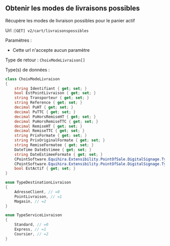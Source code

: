 ## <span id='obtenirlivraison'>Obtenir les modes de livraisons possibles</span>

Récupère les modes de livraison possibles pour le panier actif

Url :`[GET] v2/cart/livraisonspossibles`

Paramètres : 

- Cette url n'accepte aucun paramètre

Type de retour : `ChoixModeLivraison[]`

Type(s) de données :

```csharp
class ChoixModeLivraison
{
	string Identifiant { get; set; }
	bool EstPointLivraison { get; set; }
	string Transporteur { get; set; }
	string Reference { get; set; }
	decimal PuHT { get; set; }
	decimal PuTTC { get; set; }
	decimal PuHorsRemiseHT { get; set; }
	decimal PuHorsRemiseTTC { get; set; }
	decimal RemiseHT { get; set; }
	decimal RemiseTTC { get; set; }
	string PrixFormate { get; set; }
	string PrixOriginalFormate { get; set; }
	string RemiseFormatee { get; set; }
	DateTime DateEstimee { get; set; }
	string DateEstimeeFormate { get; set; }
	CPointSoftware.Equihira.Extensibility.PointOfSale.DigitalSignage.TypeDestinationLivraison TypeDestination { get; set; }
	CPointSoftware.Equihira.Extensibility.PointOfSale.DigitalSignage.TypeServiceLivraison TypeService { get; set; }
	bool EstActif { get; set; }
}

enum TypeDestinationLivraison
{
	AdresseClient, // =0
	PointLivraison, // =1
	Magasin, // =2
}

enum TypeServiceLivraison
{
	Standard, // =0
	Express, // =1
	Coursier, // =2
}

```

